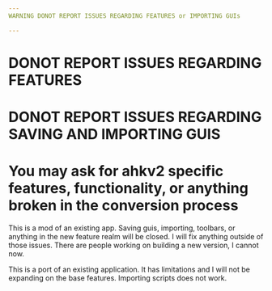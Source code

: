 ```yaml
---
WARNING DONOT REPORT ISSUES REGARDING FEATURES or IMPORTING GUIs

---
```


# **DONOT REPORT ISSUES REGARDING FEATURES**

# **DONOT REPORT ISSUES REGARDING SAVING AND IMPORTING GUIS**

# **You may ask for ahkv2 specific features, functionality, or anything broken in the conversion process**

This is a mod of an existing app. Saving guis, importing, toolbars, or anything in the new feature realm will be closed. I will fix anything outside of those issues. There are people working on building a new version, I cannot now. 

This is a port of an existing application. It has limitations and I will not be expanding on the base features. Importing scripts does not work.
